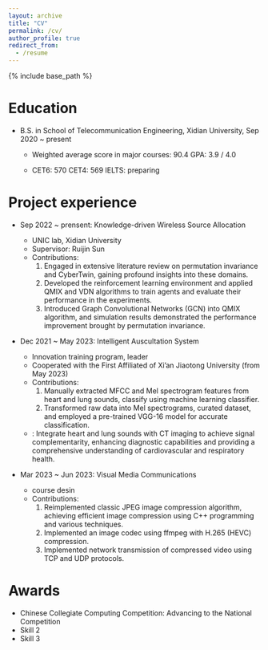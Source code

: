 ```yaml
---
layout: archive
title: "CV"
permalink: /cv/
author_profile: true
redirect_from:
  - /resume
---
```


{% include base_path %}

Education
======
* B.S. in School of Telecommunication Engineering, Xidian University, Sep 2020 ~ present

  * Weighted average score in major courses: 90.4   GPA: 3.9 / 4.0

  * CET6: 570   CET4: 569   IELTS: preparing

Project experience
======
* Sep 2022 ~ prensent: Knowledge-driven Wireless Source Allocation
  * UNIC lab, Xidian University
  * Supervisor: Ruijin Sun
  * Contributions: 
     1. Engaged in extensive literature review on permutation invariance and CyberTwin, gaining profound insights into these domains.
     2. Developed the reinforcement learning environment and applied QMIX and VDN algorithms to train agents and evaluate their performance in the experiments.
     3. Introduced Graph Convolutional Networks (GCN) into QMIX algorithm, and simulation results demonstrated the performance improvement brought by permutation invariance.


* Dec 2021 ~ May 2023: Intelligent Auscultation System
  * Innovation training program, leader
  * Cooperated with the First Affiliated of Xi’an Jiaotong University (from May 2023)
  * Contributions:
     1. Manually extracted MFCC and Mel spectrogram features from heart and lung sounds, classify using machine learning classifier.
     2.  Transformed raw data into Mel spectrograms, curated dataset, and employed a pre-trained VGG-16 model for accurate classification.
  * : Integrate heart and lung sounds with CT imaging to achieve signal complementarity, enhancing  diagnostic capabilities and providing a comprehensive understanding of cardiovascular and respiratory health. 
  
* Mar 2023 ~ Jun 2023: Visual Media Communications
   * course desin
   * Contributions:
     1. Reimplemented classic JPEG image compression algorithm, achieving efficient image compression using C++ programming and various techniques.
     2. Implemented an image codec using ffmpeg with H.265 (HEVC) compression.
     3. Implemented network transmission of compressed video using TCP and UDP protocols.


Awards
======
* Chinese Collegiate Computing Competition: Advancing to the National Competition
* Skill 2
* Skill 3



